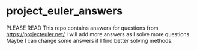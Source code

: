 # project_euler_answers

PLEASE READ 
This repo contains answers for questions from https://projecteuler.net/ 
I will add more answers as I solve more questions.
Maybe I can change some answers if I find better solving methods.

